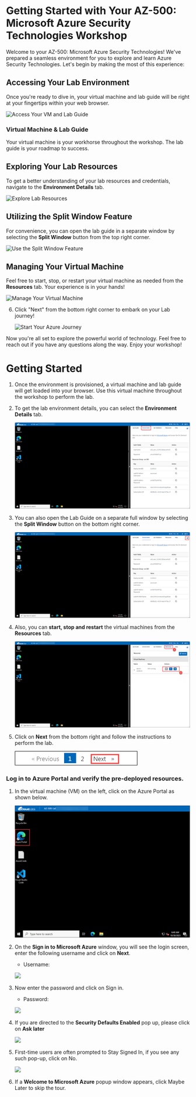 # **Getting Started with Your AZ-500: Microsoft Azure Security Technologies Workshop**
 
Welcome to your AZ-500: Microsoft Azure Security Technologies! We've prepared a seamless environment for you to explore and learn Azure Security Technologies. Let's begin by making the most of this experience:
 
## **Accessing Your Lab Environment**
 
Once you're ready to dive in, your virtual machine and lab guide will be right at your fingertips within your web browser.
 
![Access Your VM and Lab Guide](./media/labguide.png)

### **Virtual Machine & Lab Guide**
 
Your virtual machine is your workhorse throughout the workshop. The lab guide is your roadmap to success.
 
## **Exploring Your Lab Resources**
 
To get a better understanding of your lab resources and credentials, navigate to the **Environment Details** tab.
 
![Explore Lab Resources](./media/env.png)
 
## **Utilizing the Split Window Feature**
 
For convenience, you can open the lab guide in a separate window by selecting the **Split Window** button from the top right corner.
 
![Use the Split Window Feature](./media/spl.png)
 
## **Managing Your Virtual Machine**
 
Feel free to start, stop, or restart your virtual machine as needed from the **Resources** tab. Your experience is in your hands!
 
![Manage Your Virtual Machine](./media/res.png)

6. Click "Next" from the bottom right corner to embark on your Lab journey!
 
     ![Start Your Azure Journey](./media/num.png)
 
Now you're all set to explore the powerful world of technology. Feel free to reach out if you have any questions along the way. Enjoy your workshop!








# Getting Started

1. Once the environment is provisioned, a virtual machine and lab guide will get loaded into your browser. Use this virtual machine throughout the workshop to perform the lab.

1. To get the lab environment details, you can select the **Environment Details** tab.

    ![](../images/env.png)

1. You can also open the Lab Guide on a separate full window by selecting the **Split Window** button on the bottom right corner.

    ![](../images/spl.png)    

1. Also, you can **start, stop and restart** the virtual machines from the **Resources** tab.

    ![](../images/res.png)
    
1. Click on **Next** from the bottom right and follow the instructions to perform the lab.

    ![](../images/numbering.png)

### Log in to Azure Portal and verify the pre-deployed resources.

1. In the virtual machine (VM) on the left, click on the Azure Portal as shown below.

    ![](../images/Getting.png)

1. On the **Sign in to Microsoft Azure** window, you will see the login screen, enter the following username and click on **Next**.
   * Username: <inject key="AzureAdUserEmail"></inject>

    ![](../images/AZ-500-siginazportal.png)
     
1. Now enter the password and click on Sign in.
   * Password: <inject key="AzureAdUserPassword"></inject>
  
    ![](../images/AZ-500-pass.png)
    
1. If you are directed to the **Security Defaults Enabled** pop up, please click on **Ask later**    
   
   ![](../images/AZ-500-security.png)

1. First-time users are often prompted to Stay Signed In, if you see any such pop-up, click on No.

    ![](../images/AZ-500-staysignedin.png)

1. If a **Welcome to Microsoft Azure** popup window appears, click Maybe Later to skip the tour.
    
